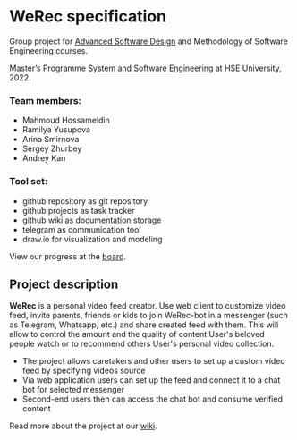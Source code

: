 # WeRec specification

Group project for [Advanced Software Design](https://objectoriented.ru/asd) and Methodology of Software Engineering courses.

Master’s Programme [System and Software Engineering](https://www.hse.ru/en/ma/se/about) at HSE University, 2022.

### Team members:
* Mahmoud Hossameldin
* Ramilya Yusupova  
* Arina Smirnova 
* Sergey Zhurbey 
* Andrey Kan
  
### Tool set:
* github repository as git repository
* github projects as task tracker
* github wiki as documentation storage
* telegram as communication tool
* draw.io for visualization and modeling

View our progress at the [board](https://github.com/users/warkosanta/projects/3/views/1).

## Project description

**WeRec** is a personal video feed creator. Use web client to customize video feed, invite parents, friends or kids to join WeRec-bot in a messenger (such as Telegram, Whatsapp, etc.) and share created feed with them. This will allow to control the amount and the quality of content User's beloved people watch or to recommend others User's personal video collection.

* The project allows caretakers and other users to set up a custom video feed by specifying videos source
* Via web application users can set up the feed and connect it to a chat bot for selected messenger
* Second-end users then can access the chat bot and consume verified content

Read more about the project at our [wiki](https://github.com/warkosanta/WeRec-specs/wiki/About).
